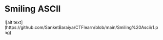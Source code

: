 <h1>Smiling ASCII</h1>
![alt text](https://github.com/SanketBaraiya/CTFlearn/blob/main/Smiling%20Ascii/1.png)
